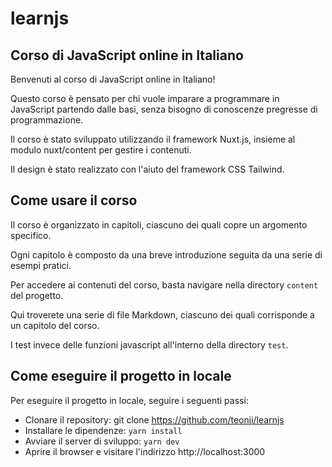 # learnjs

## Corso di JavaScript online in Italiano

Benvenuti al corso di JavaScript online in Italiano!

Questo corso è pensato per chi vuole imparare a programmare in JavaScript partendo dalle basi, senza bisogno di conoscenze pregresse di programmazione.

Il corso è stato sviluppato utilizzando il framework Nuxt.js, insieme al modulo nuxt/content per gestire i contenuti.

Il design è stato realizzato con l'aiuto del framework CSS Tailwind.

## Come usare il corso

Il corso è organizzato in capitoli, ciascuno dei quali copre un argomento specifico.

Ogni capitolo è composto da una breve introduzione seguita da una serie di esempi pratici.

Per accedere ai contenuti del corso, basta navigare nella directory `content` del progetto.

Qui troverete una serie di file Markdown, ciascuno dei quali corrisponde a un capitolo del corso.

I test invece delle funzioni javascript all'interno della directory `test`.

## Come eseguire il progetto in locale
Per eseguire il progetto in locale, seguire i seguenti passi:

- Clonare il repository: git clone https://github.com/teonji/learnjs
- Installare le dipendenze: `yarn install`
- Avviare il server di sviluppo: `yarn dev`
- Aprire il browser e visitare l'indirizzo http://localhost:3000

